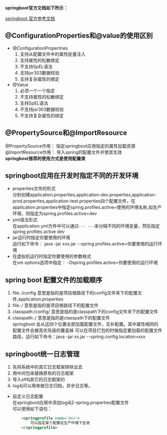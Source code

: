 **springboot官方文档如下所示：**  

[springboot 官方参考文档](https://docs.spring.io/spring-boot/docs/1.5.9.RELEASE/reference/htmlsingle/#using-boot-starter)
## @ConfigurationProperties和@value的使用区别  

+ @ConfigurationPropertries  
  1. 支持从配置文件中的属性批量注入  
  2. 支持属性的松散绑定  
  3. 不支持SpEL语法
  4. 支持jsr303数据校验  
  5. 支持复杂属性的绑定
+ @Value  
  1. 必须一个一个指定  
  2. 不支持属性的松散绑定  
  3. 支持SpEL语法
  4. 不支持jsr303数据校验
  5. 不支持复杂属性的绑定 
  
## @PropertySource和@ImportResource
  @PropertySource作用： 指定springboot应用指定的属性加载资源  
  @ImportResource作用： 导入spring的配置文件并使其生效  
  **springboot推荐的使用方式是使用配置类**
## springboot应用在开发时指定不同的开发环境   
  + properties文件的形式  
  分别创建application.properties,application-dev.properties,application-prod.properties,application-test.properties四个配置文件，在application.properties中指定spring.profiles.active=使用的环境名称,如生产环境，则指定为spring.profiles.active=dev  
  + yml语法形式  
  在application.yml方件中可以通过```--- ---```来分隔不同的环境变量，然后指定spring profiles active dev
  + jar运行时指定你要使用的环境  
  运行如下命令： java -jar xxx.jar --spring.profiles.active=你要使用的运行环境  
  + 在虚拟机运行时指定你要使用的参数格式   
  在vm options选项中指定： -Dspring.profiles.active=你要使用的运行环境  
 ## spring boot 配置文件的加载顺序  
  1. file:./config 意思是指的是项目根路径下的config文件夹下的配置文件,application.properties  
  2. file:./  意思是指的是项目根路径下的配置文件  
  3. classpath:/config/  意思是指的是classpath下的config文件夹下的配置文件  
  4. classpath:./ 意思是指的是classpath下的配置文件  
  springboot 会从这四个位置全部加载配置文件，互补配置。其中属性相同的配置文件会被高优先级的覆盖掉
  可以在项目打包的时候指定要加载的配置文件路径，运行如下命令：java -jar xx.jar --spring.config.location=xxx  
  ## springboot统一日志管理
  1. 先将系统中的其它日志框架排除出去  
  2. 用中间包来替换原有的日志框架  
  3. 导入slf4j其它的日志框架的
  4. log4j可以用来做日志归档，异步日志等。
  + 自定义日志配置  
   在springboot应用中添加log4j2-spring.properties配置文件  
   可以使用如下语句：  
    ``` xml
        <springprofile name="dev">
            可以指定某个配置在生产环境下生效
        </springprofile>
    ```
  
